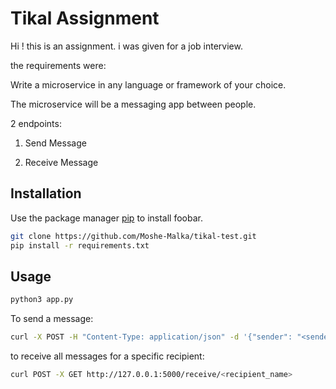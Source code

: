 # Tikal Assignment

Hi ! this is an assignment. i was given for a job interview.

the requirements were:

Write a microservice in any language or framework of your choice.

The microservice will be a messaging app between people.

2 endpoints:

1) Send Message

2) Receive Message

## Installation

Use the package manager [pip](https://pip.pypa.io/en/stable/) to install foobar.

```bash
git clone https://github.com/Moshe-Malka/tikal-test.git
pip install -r requirements.txt
```

## Usage

```bash
python3 app.py
```

To send a message:

```bash
curl -X POST -H "Content-Type: application/json" -d '{"sender": "<sender_name>", "recipient": "<recipient_name>", "message": "Hello!"}' http://127.0.0.1:5000/send
```

to receive all messages for a specific recipient:

```bash
curl POST -X GET http://127.0.0.1:5000/receive/<recipient_name>
```